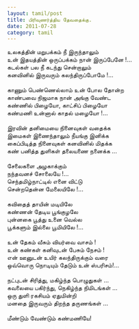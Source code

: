 ```yaml
---
layout: tamil/post
title: பிரிவுணர்த்திய தேவதைக்கு.
date: 2011-07-28
category: tamil
---
```


உலகத்தின் மறுபக்கம் நீ இருந்தாலும்<br/>
உன் இதயத்தின் ஒருப்பக்கம் நான் இருப்பேனே !...<br/>
கடல்கள் பல நீ கடந்து சென்றாலும்<br/>
கனவினில் இருவரும் கலந்திருப்போமே !...<br/>
<br/>
காணும் பெண்ணெல்லாம் உன் போல தோன்ற<br/>
காண்பவை நிஜமாக நான் அங்கு வேண்ட<br/>
கண்ணில் பிழையோ, காட்சிப் பிழையோ<br/>
கண்மணி உன்னால் காதல் மழையோ !...<br/>
<br/>
இரவின் தனிமையை நினைவுகள் வதைக்க<br/>
இமைகள் இணைந்தாலும் நீயங்கு இனிக்க<br/>
கைப்பிடித்த நினைவுகள் கனவினில் மிதக்க<br/>
கண் பனித்த துளிகள் தலையணை நனைக்க ...<br/>
<br/>
சேலைகளை அழகாக்கும்<br/>
நந்தவனச் சோலையே !...<br/>
செந்தமிழ்நாட்டில் எனை விட்டு<br/>
சென்றதென்ன மேலையிலே !...<br/>
<br/>
கவிதைத்  தாயின் மடியிலே<br/>
கண்ணன் தேடிய பூங்குழலே<br/>
புன்னகை பூத்து உனை வெல்ல<br/>
பூக்களும் இல்லை பூமியிலே !...<br/>
<br/>
உன் தேகம் வீசும் வியர்வை வாசம் !<br/>
உன் கண்கள் கனிவுடன் பேசும் நேசம் !<br/>
என் ஊனுடன் உயிர் கலந்திருக்கும் வரை <br/>
ஒவ்வொரு நொடியும் தேடும் உன் ஸ்பரிசம்!...<br/>
<br/>
நட்புடன் சிரித்து, மகிழ்ந்த பொழுதுகள் ...<br/>
கவலையை பகிர்ந்து, நெகிழ்ந்த நிமிடங்கள் ...<br/>
ஒரு துளி ரகசியம் ஏதுமின்றி<br/>
மனதை இருவரும் திறந்த தருணங்கள் ...<br/>
<br/>
மீண்டும் வேண்டும் கண்மணியே!<br/>
<br/>

